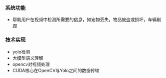 ### 系统功能
- 帮助用户在视频中检测所需要的信息，如宠物丢失，物品被盗或损坏，车辆剐蹭

### 技术实现
- yolo检测
- 大模型语义理解
- opencv对视频处理
- CUDA核心在OpenCV与Yolo之间的数据传输


